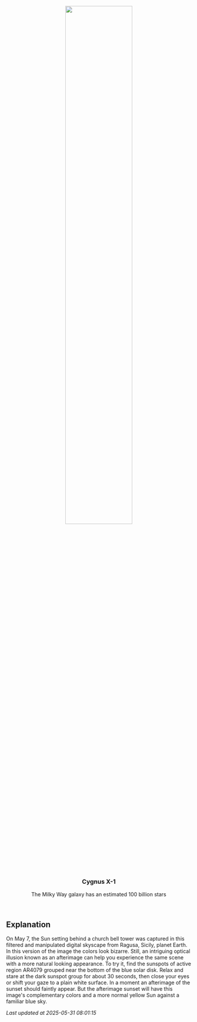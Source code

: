 <p align='center'>
    <img src='https://apod.nasa.gov/apod/image/2505/Afterimageorizontalcrop.jpeg' width='60%' />
    <h3 align="center">Cygnus X-1</h3>
    <p align="center">The Milky Way galaxy has an estimated 100 billion stars</p>
</p>
<br/>

Explanation
--
On May 7, the Sun setting behind a church bell tower was captured in this filtered and manipulated digital skyscape from Ragusa, Sicily, planet Earth. In this version of the image the colors look bizarre. Still, an intriguing optical illusion known as an afterimage can help you experience the same scene with a more natural looking appearance. To try it, find the sunspots of active region AR4079 grouped near the bottom of the blue solar disk. Relax and stare at the dark sunspot group for about 30 seconds, then close your eyes or shift your gaze to a plain white surface. In a moment an afterimage of the sunset should faintly appear. But the afterimage sunset will have this image's complementary colors and a more normal yellow Sun against a familiar blue sky.


*Last updated at 2025-05-31 08:01:15*
